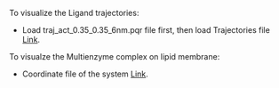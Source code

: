 To visualize the Ligand trajectories: <br>
- Load traj_act_0.35_0.35_6nm.pqr file first, then load Trajectories file [Link](https://drive.google.com/file/d/17_MzfyOazfulF2ukT4JhCXCHYSg9cTRg/view?usp=drive_link).

To visualze the Multienzyme complex on lipid membrane: <br>
- Coordinate file of the system [Link](https://drive.google.com/file/d/1D384zvnTffBbHaCexbvSPbSOTxJmz-0J/view?usp=drive_link).

